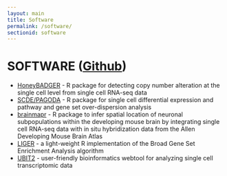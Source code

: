 ```yaml
---
layout: main
title: Software
permalink: /software/
sectionid: software
---
```


# SOFTWARE ([Github](https://github.com/JEFworks))
- [HoneyBADGER](https://github.com/JEFworks/HoneyBADGER) - R package for detecting copy number alteration at the single cell level from single cell RNA-seq data
- [SCDE/PAGODA](https://github.com/hms-dbmi/scde) - R package for single cell differential expression and pathway and gene set over-dispersion analysis 
- [brainmapr](https://github.com/hms-dbmi/brainmapr) - R package to infer spatial location of neuronal subpopulations within the developing mouse brain by integrating single cell RNA-seq data with in situ hybridization data from the Allen Developing Mouse Brain Atlas
- [LIGER](https://github.com/JEFworks/liger) - a light-weight R implementation of the Broad Gene Set Enrichment Analysis algorithm
- [UBIT2](https://github.com/JEFworks/ubit2) - user-friendly bioinformatics webtool for analyzing single cell transcriptomic data
